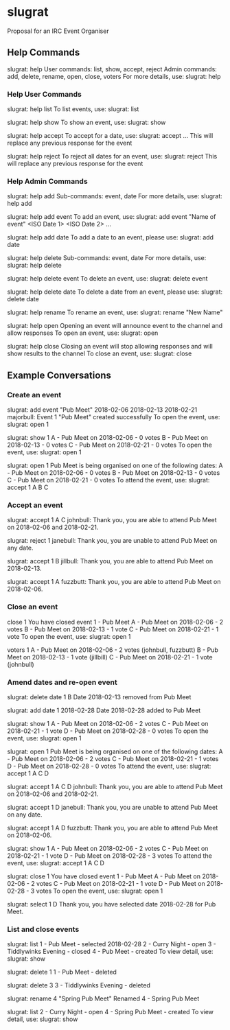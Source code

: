 # slugrat

Proposal for an IRC Event Organiser


## Help Commands

<johnbull> slugrat: help
<slugrat> User commands: list, show, accept, reject
<slugrat> Admin commands: add, delete, rename, open, close, voters
<slugrat> For more details, use: slugrat: help <command>


### Help User Commands

<johnbull> slugrat: help list
<slugrat> To list events, use: slugrat: list

<johnbull> slugrat: help show
<slugrat> To show an event, use: slugrat: show <number>

<johnbull> slugrat: help accept
<slugrat> To accept for a date, use: slugrat: accept <event number> <date A> <date B>...
<slugrat> This will replace any previous response for the event

<johnbull> slugrat: help reject
<slugrat> To reject all dates for an event, use: slugrat: reject <event number>
<slugrat> This will replace any previous response for the event


### Help Admin Commands

<majorbull> slugrat: help add
<slugrat> Sub-commands: event, date
<slugrat> For more details, use: slugrat: help add <sub-command>

<majorbull> slugrat: help add event
<slugrat> To add an event, use: slugrat: add event "Name of event" <ISO Date 1> <ISO Date 2> ...

<majorbull> slugrat: help add date
<slugrat> To add a date to an event, please use: slugrat: add date <event number> <ISO Date>

<majorbull> slugrat: help delete
<slugrat> Sub-commands: event, date
<slugrat> For more details, use: slugrat: help delete <sub-command>

<majorbull> slugrat: help delete event
<slugrat> To delete an event, use: slugrat: delete event <event number>

<majorbull> slugrat: help delete date
<slugrat> To delete a date from an event, please use: slugrat: delete date <event number> <ISO Date>

<majorbull> slugrat: help rename
<slugrat> To rename an event, use: slugrat: rename <number> "New Name"

<majorbull> slugrat: help open
<slugrat> Opening an event will announce event to the channel and allow responses
<slugrat> To open an event, use: slugrat: open <number> <optional message>

<majorbull> slugrat: help close
<slugrat> Closing an event will stop allowing responses and will show results to the channel
<slugrat> To close an event, use: slugrat: close <number>


## Example Conversations


### Create an event

<majorbull> slugrat: add event "Pub Meet" 2018-02-06 2018-02-13 2018-02-21
<slugrat> majorbull: Event 1 "Pub Meet" created successfully
<slugrat> To open the event, use: slugrat: open 1

<majorbull> slugrat: show 1
<slugrat> A - Pub Meet on 2018-02-06 - 0 votes
<slugrat> B - Pub Meet on 2018-02-13 - 0 votes
<slugrat> C - Pub Meet on 2018-02-21 - 0 votes
<slugrat> To open the event, use: slugrat: open 1

<majorbull> slugrat: open 1
<slugrat> Pub Meet is being organised on one of the following dates:
<slugrat> A - Pub Meet on 2018-02-06 - 0 votes
<slugrat> B - Pub Meet on 2018-02-13 - 0 votes
<slugrat> C - Pub Meet on 2018-02-21 - 0 votes
<slugrat> To attend the event, use: slugrat: accept 1 A B C


### Accept an event

<johnbull> slugrat: accept 1 A C
<slugrat> johnbull: Thank you, you are able to attend Pub Meet on 2018-02-06 and 2018-02-21.

<janebull> slugrat: reject 1
<slugrat> janebull: Thank you, you are unable to attend Pub Meet on any date.

<jillbull> slugrat: accept 1 B
<slugrat> jillbull: Thank you, you are able to attend Pub Meet on 2018-02-13.

<fuzzbutt> slugrat: accept 1 A
<slugrat> fuzzbutt: Thank you, you are able to attend Pub Meet on 2018-02-06.


### Close an event

<majorbull> close 1
<slugrat> You have closed event 1 - Pub Meet
<slugrat> A - Pub Meet on 2018-02-06 - 2 votes
<slugrat> B - Pub Meet on 2018-02-13 - 1 vote
<slugrat> C - Pub Meet on 2018-02-21 - 1 vote
<slugrat> To open the event, use: slugrat: open 1

<majorbull> voters 1
<slugrat> A - Pub Meet on 2018-02-06 - 2 votes (johnbull, fuzzbutt)
<slugrat> B - Pub Meet on 2018-02-13 - 1 vote (jillbill)
<slugrat> C - Pub Meet on 2018-02-21 - 1 vote (johnbull)


### Amend dates and re-open event

<majorbull> slugrat: delete date 1 B
<slugrat> Date 2018-02-13 removed from Pub Meet

<majorbull> slugrat: add date 1 2018-02-28
<slugrat> Date 2018-02-28 added to Pub Meet

<majorbull> slugrat: show 1
<slugrat> A - Pub Meet on 2018-02-06 - 2 votes
<slugrat> C - Pub Meet on 2018-02-21 - 1 vote
<slugrat> D - Pub Meet on 2018-02-28 - 0 votes
<slugrat> To open the event, use: slugrat: open 1

<majorbull> slugrat: open 1
<slugrat> Pub Meet is being organised on one of the following dates:
<slugrat> A - Pub Meet on 2018-02-06 - 2 votes
<slugrat> C - Pub Meet on 2018-02-21 - 1 votes
<slugrat> D - Pub Meet on 2018-02-28 - 0 votes
<slugrat> To attend the event, use: slugrat: accept 1 A C D

<johnbull> slugrat: accept 1 A C D
<slugrat> johnbull: Thank you, you are able to attend Pub Meet on 2018-02-06 and 2018-02-21.

<janebull> slugrat: accept 1 D
<slugrat> janebull: Thank you, you are unable to attend Pub Meet on any date.

<fuzzbutt> slugrat: accept 1 A D
<slugrat> fuzzbutt: Thank you, you are able to attend Pub Meet on 2018-02-06.

<majorbull> slugrat: show 1
<slugrat> A - Pub Meet on 2018-02-06 - 2 votes
<slugrat> C - Pub Meet on 2018-02-21 - 1 vote
<slugrat> D - Pub Meet on 2018-02-28 - 3 votes
<slugrat> To attend the event, use: slugrat: accept 1 A C D

<majorbull> slugrat: close 1
<slugrat> You have closed event 1 - Pub Meet
<slugrat> A - Pub Meet on 2018-02-06 - 2 votes
<slugrat> C - Pub Meet on 2018-02-21 - 1 vote
<slugrat> D - Pub Meet on 2018-02-28 - 3 votes
<slugrat> To open the event, use: slugrat: open 1

<majorbull> slugrat: select 1 D
<slugrat> Thank you, you have selected date 2018-02-28 for Pub Meet.


### List and close events

<majorbull> slugrat: list
<slugrat> 1 - Pub Meet - selected 2018-02-28
<slugrat> 2 - Curry Night - open
<slugrat> 3 - Tiddlywinks Evening - closed
<slugrat> 4 - Pub Meet - created
<slugrat> To view detail, use: slugrat: show <event number>

<majorbull> slugrat: delete 1
<slugrat> 1 - Pub Meet - deleted

<majorbull> slugrat: delete 3
<slugrat> 3 - Tiddlywinks Evening - deleted

<majorbull> slugrat: rename 4 "Spring Pub Meet"
<slugrat> Renamed 4 - Spring Pub Meet

<majorbull> slugrat: list
<slugrat> 2 - Curry Night - open
<slugrat> 4 - Spring Pub Meet - created
<slugrat> To view detail, use: slugrat: show <event number>


